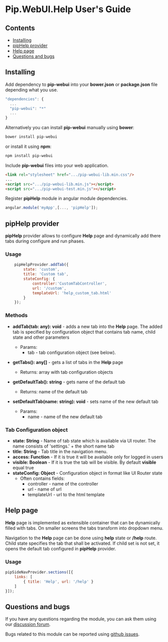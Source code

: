 # Pip.WebUI.Help User's Guide

## <a name="contents"></a> Contents
- [Installing](#install)
- [pipHelp provider](#help_provider)
- [Help page](#help_page)
- [Questions and bugs](#issues)


## <a name="install"></a> Installing

Add dependency to **pip-webui** into your **bower.json** or **package.json** file depending what you use.
```javascript
"dependencies": {
  ...
  "pip-webui": "*"
  ...
}
```

Alternatively you can install **pip-webui** manually using **bower**:
```bash
bower install pip-webui
```

or install it using **npm**:
```bash
npm install pip-webui
```

Include **pip-webui** files into your web application.
```html
<link rel="stylesheet" href=".../pip-webui-lib.min.css"/>
...
<script src=".../pip-webui-lib.min.js"></script>
<script src=".../pip-webui-test.min.js"></script>
```

Register **pipHelp** module in angular module dependencies.
```javascript
angular.module('myApp',[..., 'pipHelp']);
```

## <a name="help_provider"></a> pipHelp provider

**pipHelp** provider allows to configure **Help** page
and dynamically add there tabs during configure and run phases.

### Usage
```javascript
    pipHelpProvider.addTab({
        state: 'custom',
        title: 'Custom tab',
        stateConfig: {
            controller:'CustomTabController',
            url: '/custom',
            templateUrl: 'help_custom_tab.html'
        }
    });
```

### Methods

* **addTab(tab: any): void** - adds a new tab into the **Help** page. The added tab is specified by configuration object that contains tab name, child state and other parameters
  - Params:
    + tab - tab configuration object (see below).

* **getTabs(): any[]** - gets a list of tabs in the **Help** page
  - Returns: array with tab configuration objects
  
* **getDefaultTab(): string** - gets name of the default tab
  - Returns: name of the default tab

* **setDefaultTab(name: string): void** - sets name of the new default tab
  - Params:
    + name - name of the new default tab

### Tab Configuration object

* **state: String** - Name of tab state which is available via UI router. The name consists of 'settings.' + the short name tab
* **title: String** - Tab title in the navigation menu.
* **access: Function** - If it is true it will be available only for logged in users
* **visible: Boolean** - If it is true the tab will be visible. By default **visible** equal true
* **stateConfig: Object** - Configuration object in format like UI Router state
    - Often contains fields:
        + controller - name of the controller
        + url - name of url
        + templateUrl - url to the html template


## <a name="help_page"></a> Help page

**Help** page is implemented as extensible container that can be dynamically filled with tabs.
On smaller screens the tabs transform into dropdown menu.

Navigation to the **Help** page can be done using **help** state or **/help** route. 
Child state specifies the tab that shall be activated. If child set is not set, it opens the default tab
configured in **pipHelp** provider.

### Usage

```javascript
pipSideNavProvider.sections([{
    links: [
        { title: 'Help', url: '/help' }
    ]
}]);
```

## <a name="issues"></a> Questions and bugs

If you have any questions regarding the module, you can ask them using our 
[discussion forum](https://groups.google.com/forum/#!forum/pip-webui).

Bugs related to this module can be reported using [github issues](https://github.com/pip-webui/pip-webui-test/issues).

